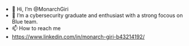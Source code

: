 - 👋 Hi, I’m @MonarchGiri
- 👀 I’m a cybersecurity graduate and enthusiast with a strong focous on Blue team.
- 📫 How to reach me
- https://www.linkedin.com/in/monarch-giri-b43214192/
<!---
MonarchGiri/MonarchGiri is a ✨ special ✨ repository because its `README.md` (this file) appears on your GitHub profile.
You can click the Preview link to take a look at your changes.
--->
